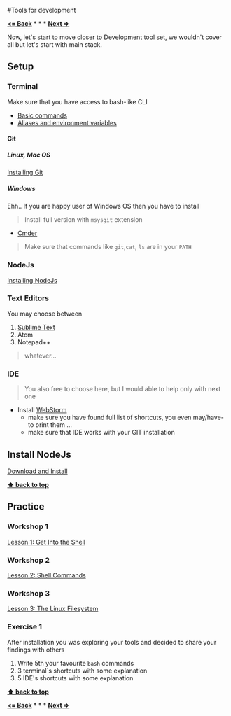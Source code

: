 #Tools for development

**[<= Back](../03-few-simple-principles/few-simple-principles.md)**		*	*	*	**[Next =>](../05-git-and-github/git-and-github.md)**

Now, let's start to move closer to Development tool set, we wouldn't cover all
but let's start with main stack. 

## Setup

### Terminal

Make sure that you have access to bash-like CLI

* [Basic commands](https://github.com/cityarcade/development-environments-for-beginners/blob/master/chapters/04-terminal.md#basic-commands)
* [Aliases and environment variables](https://github.com/cityarcade/development-environments-for-beginners/blob/master/chapters/04-terminal.md#aliases-and-environment-variables)

#### Git

##### Linux, Mac OS

[Installing Git](https://git-scm.com/book/en/v2/Getting-Started-Installing-Git)

##### Windows

Ehh.. If you are happy user of Windows OS then you have to install
 
>Install full version with `msysgit` extension
 
* [Cmder](http://cmder.net/)

> Make sure that commands like `git`,`cat`, `ls` are in your `PATH` 

### NodeJs

[Installing NodeJs](https://nodejs.org/en/download/)
    
### Text Editors

You may choose between

1. [Sublime Text](http://www.sublimetext.com/3)
1. Atom
1. Notepad++

>whatever...

### IDE

>You also free to choose here, but I would able to help only with next one

* Install [WebStorm](https://www.jetbrains.com/webstorm/)
  * make sure you have found full list of shortcuts, you even may/have-to print them ...
  * make sure that IDE works with your GIT installation


## Install NodeJs

[Download and Install](https://nodejs.org/download/)

**[⬆ back to top](#tools-for-development)**


## Practice 

### Workshop 1

[Lesson 1: Get Into the Shell](https://www.udacity.com/course/viewer#!/c-ud595/l-4597278561/m-4696869597)

### Workshop 2

[Lesson 2: Shell Commands](https://www.udacity.com/course/viewer#!/c-ud595/l-4585008597/m-4687379501)

### Workshop 3

[Lesson 3: The Linux Filesystem](https://www.udacity.com/course/viewer#!/c-ud595/l-4575425132/e-4746144347/m-4746144348)

### Exercise 1

After installation you was exploring your tools and  decided to share your findings with others

1. Write 5th your favourite `bash` commands
1. 3 terminal`s shortcuts with some explanation
1. 5 IDE's shortcuts with some explanation


**[⬆ back to top](#tools-for-development)**

**[<= Back](../03-few-simple-principles/few-simple-principles.md)**		*	*	*	**[Next =>](../05-git-and-github/git-and-github.md)**






